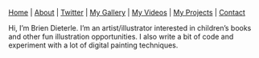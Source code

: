 
[Home](https://briendieterle.com/) | [About](https://briendieterle.com/about/) | [Twitter](https://twitter.com/briendieterle) | [My Gallery](https://www.flickr.com/photos/briend/) | [My Videos](https://www.youtube.com/user/briendieterle) | [My Projects](https://github.com/briend) | [Contact](mailto://briend@gmail.com)

Hi, I’m Brien Dieterle. I’m an artist/illustrator interested in children’s books and other fun illustration opportunities. I also write a bit of code and experiment with a lot of digital painting techniques.
